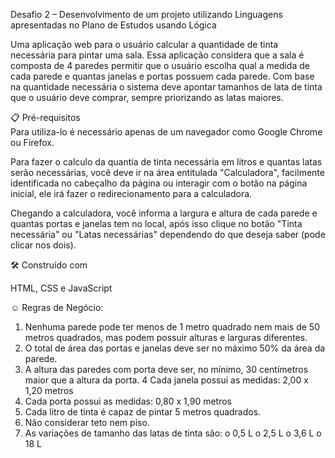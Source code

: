 Desafio 2 – Desenvolvimento de um projeto utilizando Linguagens apresentadas no Plano de Estudos usando Lógica

Uma aplicação web para o usuário calcular a quantidade de tinta
necessária para pintar uma sala. Essa aplicação considera que a sala é
composta de 4 paredes permitir que o usuário escolha qual a medida de cada
parede e quantas janelas e portas possuem cada parede. Com base na quantidade
necessária o sistema deve apontar tamanhos de lata de tinta que o usuário deve
comprar, sempre priorizando as latas maiores. 

📋 Pré-requisitos<br>
Para utiliza-lo é necessário apenas de um navegador como Google Chrome ou Firefox.

Para fazer o calculo da quantia de tinta necessária em litros e quantas latas serão necessárias, 
você deve ir na área entitulada "Calculadora", facilmente identificada no cabeçalho da página ou 
interagir com o botão na página inicial, ele irá fazer o redirecionamento para a calculadora.

Chegando a calculadora, você informa a largura e altura de cada parede e quantas portas e janelas
tem no local, após isso clique no botão "Tinta necessária" ou "Latas necessárias" dependendo do 
que deseja saber (pode clicar nos dois).


🛠️ Construído com

HTML, CSS e JavaScript


☺ Regras de Negócio:
1. Nenhuma parede pode ter menos de 1 metro quadrado nem mais de 50 metros
quadrados, mas podem possuir alturas e larguras diferentes.
2. O total de área das portas e janelas deve ser no máximo 50% da área da parede.
3. A altura das paredes com porta deve ser, no mínimo, 30 centímetros maior que a
altura da porta.
4 Cada janela possui as medidas: 2,00 x 1,20 metros
5. Cada porta possui as medidas: 0,80 x 1,90 metros
6. Cada litro de tinta é capaz de pintar 5 metros quadrados.
7. Não considerar teto nem piso.
8. As variações de tamanho das latas de tinta são:
o 0,5 L
o 2,5 L
o 3,6 L
o 18 L 

